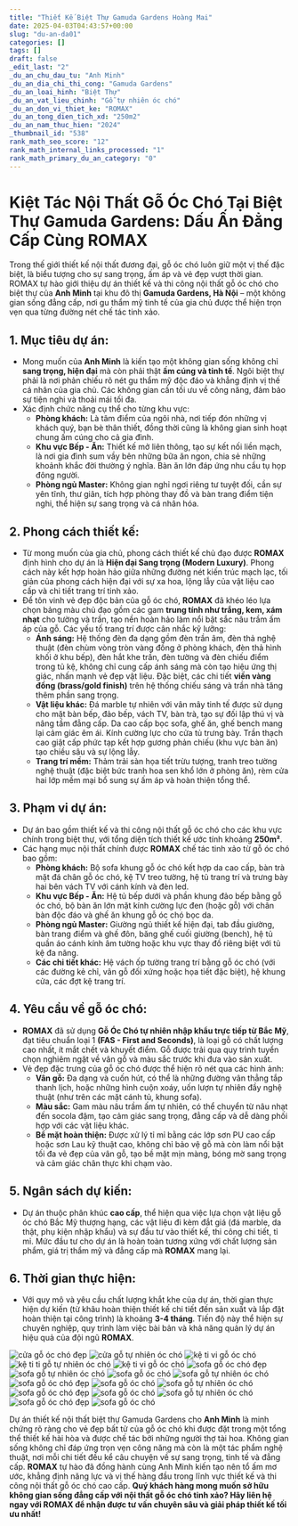 ```yaml
---
title: "Thiết Kế Biệt Thự Gamuda Gardens Hoàng Mai"
date: 2025-04-03T04:43:57+00:00
slug: "du-an-da01"
categories: []
tags: []
draft: false
_edit_last: "2"
_du_an_chu_dau_tu: "Anh Minh"
_du_an_dia_chi_thi_cong: "Gamuda Gardens"
_du_an_loai_hinh: "Biệt Thự"
_du_an_vat_lieu_chinh: "Gỗ tự nhiên óc chó"
_du_an_don_vi_thiet_ke: "ROMAX"
_du_an_tong_dien_tich_xd: "250m2"
_du_an_nam_thuc_hien: "2024"
_thumbnail_id: "538"
rank_math_seo_score: "12"
rank_math_internal_links_processed: "1"
rank_math_primary_du_an_category: "0"
---
```

# Kiệt Tác Nội Thất Gỗ Óc Chó Tại Biệt Thự Gamuda Gardens: Dấu Ấn Đẳng Cấp Cùng ROMAX

Trong thế giới thiết kế nội thất đương đại, gỗ óc chó luôn giữ một vị thế đặc biệt, là biểu tượng cho sự sang trọng, ấm áp và vẻ đẹp vượt thời gian. ROMAX tự hào giới thiệu dự án thiết kế và thi công nội thất gỗ óc chó cho biệt thự của **Anh Minh** tại khu đô thị **Gamuda Gardens, Hà Nội** – một không gian sống đẳng cấp, nơi gu thẩm mỹ tinh tế của gia chủ được thể hiện trọn vẹn qua từng đường nét chế tác tinh xảo.

## 1. Mục tiêu dự án:

* Mong muốn của **Anh Minh** là kiến tạo một không gian sống không chỉ **sang trọng, hiện đại** mà còn phải thật **ấm cúng và tinh tế**. Ngôi biệt thự phải là nơi phản chiếu rõ nét gu thẩm mỹ độc đáo và khẳng định vị thế cá nhân của gia chủ. Các không gian cần tối ưu về công năng, đảm bảo sự tiện nghi và thoải mái tối đa.
* Xác định chức năng cụ thể cho từng khu vực:
  + **Phòng khách:** Là tâm điểm của ngôi nhà, nơi tiếp đón những vị khách quý, bạn bè thân thiết, đồng thời cũng là không gian sinh hoạt chung ấm cúng cho cả gia đình.
  + **Khu vực Bếp - Ăn:** Thiết kế mở liên thông, tạo sự kết nối liền mạch, là nơi gia đình sum vầy bên những bữa ăn ngon, chia sẻ những khoảnh khắc đời thường ý nghĩa. Bàn ăn lớn đáp ứng nhu cầu tụ họp đông người.
  + **Phòng ngủ Master:** Không gian nghỉ ngơi riêng tư tuyệt đối, cần sự yên tĩnh, thư giãn, tích hợp phòng thay đồ và bàn trang điểm tiện nghi, thể hiện sự sang trọng và cá nhân hóa.

## 2. Phong cách thiết kế:

* Từ mong muốn của gia chủ, phong cách thiết kế chủ đạo được **ROMAX** định hình cho dự án là **Hiện đại Sang trọng (Modern Luxury)**. Phong cách này kết hợp hoàn hảo giữa những đường nét kiến trúc mạch lạc, tối giản của phong cách hiện đại với sự xa hoa, lộng lẫy của vật liệu cao cấp và chi tiết trang trí tinh xảo.
* Để tôn vinh vẻ đẹp độc bản của gỗ óc chó, **ROMAX** đã khéo léo lựa chọn bảng màu chủ đạo gồm các gam **trung tính như trắng, kem, xám nhạt** cho tường và trần, tạo nền hoàn hảo làm nổi bật sắc nâu trầm ấm áp của gỗ. Các yếu tố trang trí được cân nhắc kỹ lưỡng:
  + **Ánh sáng:** Hệ thống đèn đa dạng gồm đèn trần âm, đèn thả nghệ thuật (đèn chùm vòng tròn vàng đồng ở phòng khách, đèn thả hình khối ở khu bếp), đèn hắt khe trần, đèn tường và đèn chiếu điểm trong tủ kệ, không chỉ cung cấp ánh sáng mà còn tạo hiệu ứng thị giác, nhấn mạnh vẻ đẹp vật liệu. Đặc biệt, các chi tiết **viền vàng đồng (brass/gold finish)** trên hệ thống chiếu sáng và trần nhà tăng thêm phần sang trọng.
  + **Vật liệu khác:** Đá marble tự nhiên với vân mây tinh tế được sử dụng cho mặt bàn bếp, đảo bếp, vách TV, bàn trà, tạo sự đối lập thú vị và nâng tầm đẳng cấp. Da cao cấp bọc sofa, ghế ăn, ghế bench mang lại cảm giác êm ái. Kính cường lực cho cửa tủ trưng bày. Trần thạch cao giật cấp phức tạp kết hợp gương phản chiếu (khu vực bàn ăn) tạo chiều sâu và sự lộng lẫy.
  + **Trang trí mềm:** Thảm trải sàn họa tiết trừu tượng, tranh treo tường nghệ thuật (đặc biệt bức tranh hoa sen khổ lớn ở phòng ăn), rèm cửa hai lớp mềm mại bổ sung sự ấm áp và hoàn thiện tổng thể.

## 3. Phạm vi dự án:

* Dự án bao gồm thiết kế và thi công nội thất gỗ óc chó cho các khu vực chính trong biệt thự, với tổng diện tích thiết kế ước tính khoảng **250m²**.
* Các hạng mục nội thất chính được **ROMAX** chế tác tinh xảo từ gỗ óc chó bao gồm:
  + **Phòng khách:** Bộ sofa khung gỗ óc chó kết hợp da cao cấp, bàn trà mặt đá chân gỗ óc chó, kệ TV treo tường, hệ tủ trang trí và trưng bày hai bên vách TV với cánh kính và đèn led.
  + **Khu vực Bếp - Ăn:** Hệ tủ bếp dưới và phần khung đảo bếp bằng gỗ óc chó, bộ bàn ăn lớn mặt kính cường lực đen (hoặc gỗ) với chân bàn độc đáo và ghế ăn khung gỗ óc chó bọc da.
  + **Phòng ngủ Master:** Giường ngủ thiết kế hiện đại, tab đầu giường, bàn trang điểm và ghế đôn, băng ghế cuối giường (bench), hệ tủ quần áo cánh kính âm tường hoặc khu vực thay đồ riêng biệt với tủ kệ đa năng.
  + **Các chi tiết khác:** Hệ vách ốp tường trang trí bằng gỗ óc chó (với các đường kẻ chỉ, vân gỗ đối xứng hoặc họa tiết đặc biệt), hệ khung cửa, các đợt kệ trang trí.

## 4. Yêu cầu về gỗ óc chó:

* **ROMAX** đã sử dụng **Gỗ Óc Chó tự nhiên nhập khẩu trực tiếp từ Bắc Mỹ**, đạt tiêu chuẩn loại 1 **(FAS - First and Seconds)**, là loại gỗ có chất lượng cao nhất, ít mắt chết và khuyết điểm. Gỗ được trải qua quy trình tuyển chọn nghiêm ngặt về vân gỗ và màu sắc trước khi đưa vào sản xuất.
* Vẻ đẹp đặc trưng của gỗ óc chó được thể hiện rõ nét qua các hình ảnh:
  + **Vân gỗ:** Đa dạng và cuốn hút, có thể là những đường vân thẳng tắp thanh lịch, hoặc những hình cuộn xoáy, uốn lượn tự nhiên đầy nghệ thuật (như trên các mặt cánh tủ, khung sofa).
  + **Màu sắc:** Gam màu nâu trầm ấm tự nhiên, có thể chuyển từ nâu nhạt đến socola đậm, tạo cảm giác sang trọng, đẳng cấp và dễ dàng phối hợp với các vật liệu khác.
  + **Bề mặt hoàn thiện:** Được xử lý tỉ mỉ bằng các lớp sơn PU cao cấp hoặc sơn Lau kỹ thuật cao, không chỉ bảo vệ gỗ mà còn làm nổi bật tối đa vẻ đẹp của vân gỗ, tạo bề mặt mịn màng, bóng mờ sang trọng và cảm giác chân thực khi chạm vào.

## 5. Ngân sách dự kiến:

* Dự án thuộc phân khúc **cao cấp**, thể hiện qua việc lựa chọn vật liệu gỗ óc chó Bắc Mỹ thượng hạng, các vật liệu đi kèm đắt giá (đá marble, da thật, phụ kiện nhập khẩu) và sự đầu tư vào thiết kế, thi công chi tiết, tỉ mỉ. Mức đầu tư cho dự án là hoàn toàn tương xứng với chất lượng sản phẩm, giá trị thẩm mỹ và đẳng cấp mà **ROMAX** mang lại.

## 6. Thời gian thực hiện:

* Với quy mô và yêu cầu chất lượng khắt khe của dự án, thời gian thực hiện dự kiến (từ khâu hoàn thiện thiết kế chi tiết đến sản xuất và lắp đặt hoàn thiện tại công trình) là khoảng **3-4 tháng**. Tiến độ này thể hiện sự chuyên nghiệp, quy trình làm việc bài bản và khả năng quản lý dự án hiệu quả của đội ngũ **ROMAX**.

![cửa gỗ óc chó đẹp](https://romax.vn/wp-content/uploads/2025/03/cua-go-oc-cho-cg15-1-1280x960.webp)
![cửa gỗ tự nhiên óc chó](https://romax.vn/wp-content/uploads/2025/03/cua-go-oc-cho-cg15-2-1280x960.webp)
![kệ ti vi gỗ óc chó](https://romax.vn/wp-content/uploads/2025/03/ke-ti-vi-go-oc-cho-ktv15-3-1280x960.webp)
![kệ ti ti gỗ tự nhiên óc chó](https://romax.vn/wp-content/uploads/2025/03/ke-ti-vi-go-oc-cho-ktv15-2-1280x960.webp)
![kệ ti vi gỗ óc chó](https://romax.vn/wp-content/uploads/2025/03/ke-ti-vi-go-oc-cho-ktv15-1-1280x960.webp)
![sofa gỗ óc chó đẹp](https://romax.vn/wp-content/uploads/2025/03/sofa-go-oc-cho-sf15-5-1280x960.webp)
![sofa gỗ tự nhiên óc chó](https://romax.vn/wp-content/uploads/2025/03/sofa-go-oc-cho-sf15-4-1280x960.webp)
![sofa gỗ óc chó](https://romax.vn/wp-content/uploads/2025/03/sofa-go-oc-cho-sf15-3-1280x960.webp)
![sofa gỗ tự nhiên óc chó](https://romax.vn/wp-content/uploads/2025/03/sofa-go-oc-cho-sf15-2-1280x960.webp)
![sofa gỗ óc chó đẹp](https://romax.vn/wp-content/uploads/2025/03/sofa-go-oc-cho-sf15-13-1280x960.webp)
![sofa gỗ óc chó](https://romax.vn/wp-content/uploads/2025/03/sofa-go-oc-cho-sf15-12-1280x960.webp)
![sofa gỗ tự nhiên óc chó](https://romax.vn/wp-content/uploads/2025/03/sofa-go-oc-cho-sf15-11-1280x960.webp)
![sofa gỗ óc chó đẹp](https://romax.vn/wp-content/uploads/2025/03/sofa-go-oc-cho-sf15-10-1280x960.webp)
![sofa gỗ óc chó](https://romax.vn/wp-content/uploads/2025/03/sofa-go-oc-cho-sf15-9-1280x960.webp)
![sofa gỗ tự nhiên óc chó](https://romax.vn/wp-content/uploads/2025/03/sofa-go-oc-cho-sf15-8-1280x896.webp)
![sofa gỗ óc chó đẹp](https://romax.vn/wp-content/uploads/2025/03/sofa-go-oc-cho-sf15-7-1280x896.webp)
![sofa gỗ óc chó](https://romax.vn/wp-content/uploads/2025/03/sofa-go-oc-cho-sf15-6-1280x960.webp)

Dự án thiết kế nội thất biệt thự Gamuda Gardens cho **Anh Minh** là minh chứng rõ ràng cho vẻ đẹp bất tử của gỗ óc chó khi được đặt trong một tổng thể thiết kế hài hòa và được chế tác bởi những người thợ tài hoa. Không gian sống không chỉ đáp ứng trọn vẹn công năng mà còn là một tác phẩm nghệ thuật, nơi mỗi chi tiết đều kể câu chuyện về sự sang trọng, tinh tế và đẳng cấp. **ROMAX** tự hào đã đồng hành cùng Anh Minh kiến tạo nên tổ ấm mơ ước, khẳng định năng lực và vị thế hàng đầu trong lĩnh vực thiết kế và thi công nội thất gỗ óc chó cao cấp.
**Quý khách hàng mong muốn sở hữu không gian sống đẳng cấp với nội thất gỗ óc chó tinh xảo? Hãy liên hệ ngay với ROMAX để nhận được tư vấn chuyên sâu và giải pháp thiết kế tối ưu nhất!**